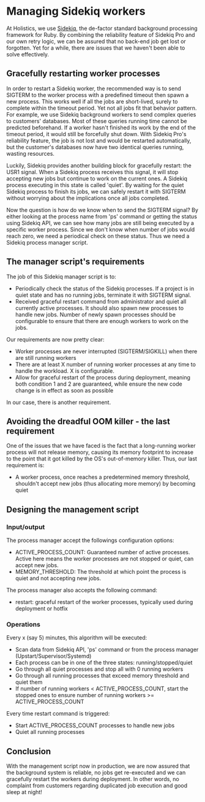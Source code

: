 # Managing Sidekiq workers

At Holistics, we use [Sidekiq](http://sidekiq.org/), the de-factor standard background processing framework for Ruby. By combining the reliability feature of Sidekiq Pro and our own retry logic, we can be assured that no back-end job get lost or forgotten. Yet for a while, there are issues that we haven't been able to solve effectively.

## Gracefully restarting worker processes

In order to restart a Sidekiq worker, the recommended way is to send SIGTERM to the worker process with a predefined timeout then spawn a new process. This works well if all the jobs are short-lived, surely to complete within the timeout period. Yet not all jobs fit that behavior pattern. For example, we use Sidekiq background workers to send complex queries to customers' databases. Most of these queries running time cannot be predicted beforehand. If a worker hasn't finished its work by the end of the timeout period, it would still be forcefully shut down. With Sidekiq Pro's reliability feature, the job is not lost and would be restarted automatically, but the customer's databases now have two identical queries running, wasting resources.

Luckily, Sidekiq provides another building block for gracefully restart: the USR1 signal. When a Sidekiq process receives this signal, it will stop accepting new jobs but continue to work on the current ones. A Sidekiq process executing in this state is called 'quiet'. By waiting for the quiet Sidekiq process to finish its jobs, we can safely restart it with SIGTERM without worrying about the implications once all jobs completed.

Now the question is how do we know when to send the SIGTERM signal? By either looking at the process name from 'ps' command or getting the status using Sidekiq API, we can see how many jobs are still being executed by a specific worker process. Since we don't know when number of jobs would reach zero, we need a periodical check on these status. Thus we need a Sidekiq process manager script.

## The manager script's requirements

The job of this Sidekiq manager script is to:

* Periodically check the status of the Sidekiq processes. If a project is in quiet state and has no running jobs, terminate it with SIGTERM signal.
* Received graceful restart command from administrator and quiet all currently active processes. It should also spawn new processes to handle new jobs. Number of newly spawn processes should be configurable to ensure that there are enough workers to work on the jobs.

Our requirements are now pretty clear:
* Worker processes are never interrupted (SIGTERM/SIGKILL) when there are still running workers
* There are at least X number of running worker processes at any time to handle the workload. X is configurable.
* Allow for graceful restart of the process during deployment, meaning both condition 1 and 2 are guaranteed, while ensure the new code change is in effect as soon as possible

In our case, there is another requirement.

## Avoiding the dreadful OOM killer - the last requirement

One of the issues that we have faced is the fact that a long-running worker process will not release memory, causing its memory footprint to increase to the point that it got killed by the OS's out-of-memory killer. Thus, our last requirement is:

* A worker process, once reaches a predetermined memory threshold, shouldn't accept new jobs (thus allocating more memory) by becoming quiet

## Designing the management script

### Input/output

The process manager accept the followings configuration options:

* ACTIVE_PROCESS_COUNT: Guaranteed number of active processes. Active here means the worker processes are not stopped or quiet, can accept new jobs.
* MEMORY_THRESHOLD: The threshold at which point the process is quiet and not accepting new jobs.

The process manager also accepts the following command:

* restart: graceful restart of the worker processes, typically used during deployment or hotfix

### Operations

Every x (say 5) minutes, this algorithm will be executed:

* Scan data from Sidekiq API, 'ps' command or from the process manager (Upstart/Supervisor/Systemd)
* Each process can be in one of the three states: running/stopped/quiet
* Go through all quiet processes and stop all with 0 running workers
* Go through all running processes that exceed memory threshold and quiet them
* If number of running workers < ACTIVE_PROCESS_COUNT, start the stopped ones to ensure number of running workers >= ACTIVE_PROCESS_COUNT

Every time restart command is triggered:

* Start ACTIVE_PROCESS_COUNT processes to handle new jobs
* Quiet all running processes

## Conclusion

With the management script now in production, we are now assured that the background system is reliable, no jobs get re-executed and we can gracefully restart the workers during deployment. In other words, no complaint from customers regarding duplicated job execution and good sleep at night!

